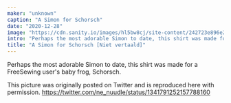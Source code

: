 ```yaml
---
maker: "unknown"
caption: "A Simon for Schorsch"
date: "2020-12-28"
image: "https://cdn.sanity.io/images/hl5bw8cj/site-content/242723e896e21decb6f7363a4defa62654165546-1536x2048.jpg"
intro: "Perhaps the most adorable Simon to date, this shirt was made for a FreeSewing user's baby frog, Schorsch."
title: "A Simon for Schorsch [Niet vertaald]"
---
```



Perhaps the most adorable Simon to date, this shirt was made for a FreeSewing user's baby frog, Schorsch.

This picture was originally posted on Twitter and is reproduced here with permission.
https://twitter.com/ne_nuudle/status/1341791252157788160

